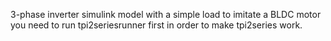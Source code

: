 3-phase inverter simulink model with a simple load to imitate a BLDC motor
you need to run tpi2seriesrunner first in order to make tpi2series work.
